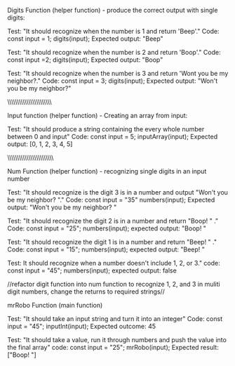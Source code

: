Digits Function (helper function) - produce the correct output with single digits:

Test: "It should recognize when the number is 1 and return 'Beep'."
Code:
const input = 1;
digits(input);
Expected output: "Beep"

Test: "It should recognize when the number is 2 and return 'Boop'."
Code: 
const input =2;
digits(input);
Expected output: "Boop"

Test: "It should recognize when the number is 3 and return 'Wont you be my neighbor?."
Code:
const input = 3;
digits(input);
Expected output: "Won't you be my neighbor?"

\\\\\\\\\\\\\\\\\\\\\\\\\\\\\\\\\\\\\\\\\\\\\

Input function (helper function) - Creating an array from input:

Test: "It should produce a string containing the every whole number between 0 and input"
Code:
const input = 5;
inputArray(input);
Expected output: [0, 1, 2, 3, 4, 5]

\\\\\\\\\\\\\\\\\\\\\\\\\\\\\\\\\\\\\\\\\\\\\\\

Num Function (helper function) - recognizing single digits in an input number

Test: "It should recognize is the digit 3 is in a number and output "Won't you be my neighbor? "."
Code:
const input = "35"
numbers(input);
Expected output: "Won't you be my neighbor? "

Test: "It should recognize the digit 2 is in a number and return "Boop! " ."
Code:
const input = "25";
numbers(input);
expected output: "Boop! "

Test: "It should recognize the digit 1 is in a number and return "Beep! " ."
Code:
const input = "15";
numbers(input);
expected output: "Beep! "

Test: It should recognize when a number doesn't include 1, 2, or 3."
code:
const input = "45";
numbers(input);
expected output: false

//refactor digit function into num function to recognize 1, 2, and 3 in muliti digit numbers, change the returns to required strings//

mrRobo Function (main function)

Test: "It should take an input string and turn it into an integer"
Code:
const input = "45";
inputInt(input);
Expected outcome: 45

Test: "It should take a value, run it through numbers and push the value into the final array"
code: 
const input = "25";
mrRobo(input);
Expected result: ["Boop! "]



